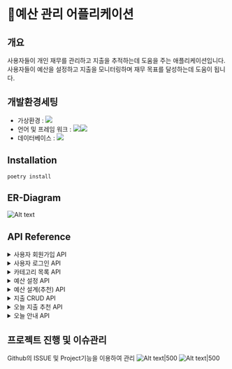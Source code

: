 # 💸예산 관리 어플리케이션

## 개요
사용자들이 개인 재무를 관리하고 지출을 추적하는데 도움을 주는 애플리케이션입니다. 
<br>사용자들이 예산을 설정하고 지출을 모니터링하며 재무 목표를 달성하는데 도움이 됩니다.

## 개발환경세팅
- 가상환경 : <img src="https://img.shields.io/badge/venv-ECD53F?&logo=&logoColor=white">
- 언어 및 프레임 워크 : <img src="https://img.shields.io/badge/python3.9-3776AB?&logo=Python&logoColor=white"><img src="https://img.shields.io/badge/Django4.2.7-092E20?&logo=django&Color=white">
- 데이터베이스 : <img src="https://img.shields.io/badge/PostgreSQL16.1-4169E1?&logo=&Color=white">

## Installation
```
poetry install
```

## ER-Diagram
![Alt text](imgs/erd.png)


## API Reference
<details> <summary>사용자 회원가입 API</summary>
<div markdown="1">

```plain
 POST /api/auth/signup/ 
```

#### Request
```
{
  "username": "testuser",
  "password": "testpassword"
}
```

#### Response
```
{
  "access_token": "eyJhbGc..."
}
```

</div> </details>

<details> <summary>사용자 로그인 API</summary>
<div markdown="1">

```plain
 POST /api/auth/jwt-login/ 
```

#### Request
```
{
  "username": "testuser",
  "password": "testpassword"
}
```

#### Response
```

{
    "refresh": "eyJh..",
    "access": "eyJhb.."
}
```
</div> </details>

<details> <summary>카테고리 목록 API</summary>
<div markdown="1">

```plain
 GET /api/budgets/category/
```

#### Response
```
{
    "status": "success",
    "data": [
        {
            "id": 1,
            "name": "식비"
        },
        {
            "id": 2,
            "name": "교통"
        },
        {
            "id": 3,
            "name": "건강"
        },
        {
            "id": 4,
            "name": "문화생활"
        }
    ]
}
```
</div> </details>

<details> <summary>예산 설정 API</summary>
<div markdown="1">

```plain
 POST /api/budgets/
 PATCH /api/budgets/
```

#### Request
```
{
    'category' : 1,
    'amount' : 10000
}
```

#### Response
```
{
    "category": 4,
    "amount": 30000,
    "user": 1,
    "ratio": "0.00"
}
```
</div> </details>

<details> <summary>예산 설계(추천) API</summary>
<div markdown="1">

```plain
GET /api/budgets/rec
```

#### Response
```
[
    {
        "category": 2,
        "amount": 20000,
        "user": 2,
        "ratio": "0.00"
    },
    {
        "category": 1,
        "amount": 30000,
        "user": 2,
        "ratio": "0.00"
    },
    {
        "category": 1,
        "amount": 35000,
        "user": 1,
        "ratio": "1.17"
    },
   ...
]
```
</div> </details>

<details> <summary>지출 CRUD API</summary>
<div markdown="1">

```plain
 GET /api/expenditures/
```

#### Response
```
{
    "data_list": [
        {
            "id": 1,
            "user_id": 1,
            "category_id": 1,
            "appropriate_amount_id": 1,
            "expense_amount": 100,
            "create_at": "2023-11-14T15:00:00Z",
            "updated_at": "2023-11-15T15:00:00Z",
            "memo": "test",
            "is_except": false,
            "month": 11,
            "total_expense": 100
        }
    ],
    "category_summary": [
        {
            "category": 1,
            "month": 11,
            "total_expense": 100
        }
    ],
    "total_expenditures": 100
}
```

---

```plain
 PUT /api/expenditures/<id>/
```
#### Request
```
{
    'category' : 1,
    'expense_amount' : 10000,
    'memo' : '뭐라고 해야할까..',
    'amount' : 10000,
    'is_except' : true,
}
```

#### Response
```
{
    "category": 1,
    "expense_amount": 30000,
    "memo": "뭐라고 해야할까..",
    "is_except": true,
    "total": 100
}
```
---
```plain
 PATCH /api/expenditures/<id>/
```
#### Request
```
{
    'is_except' : false,
}
```

#### Response
```
{
    "category": 1,
    "expense_amount": 30000,
    "memo": "뭐라고 해야할까..",
    "is_except": false,
    "total": 100
}
```
---

```plain
 DELETE /api/expenditures/<id>/
```


</div> </details>

<details> <summary>오늘 지출 추천 API</summary>
<div markdown="1">

```plain
 GET /api/expenditures/rec/
```

#### Response
```
{
    "month_budgets": 102500,
    "daily_budget": 3416.6666666666665,
    "by_category_rec": {}
}
```

</div> </details>

<details> <summary>오늘 안내 API</summary>
<div markdown="1">  

```plain
 GET /api/expenditures/noti/
```

#### Response
```
{
    "total": [
        {
            "date": "2023-11-30",
            "total_expense": 100
        }
    ],
    "by_category": [
        {
            "category": 1,
            "date": "2023-11-30",
            "total_expense": 100
        }
    ],
    "monthly_statistics ": {
        "appropriate_expenditure": 1,
        "today_expenditure": [
            {
                "date": "2023-11-30",
                "total_expense": 100
            }
        ],
        "caution": 1.0
    }
}
```
</div> </details>


## 프로젝트 진행 및 이슈관리
Github의 ISSUE 및 Project기능을 이용하여 관리
![Alt text|500](imgs/issue.png)
![Alt text|500](imgs/git_project.png)

